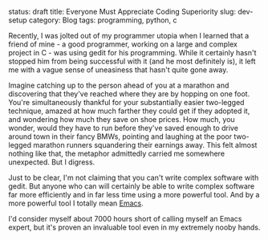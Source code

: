 status: draft
title: Everyone Must Appreciate Coding Superiority
slug: dev-setup
category: Blog
tags: programming, python, c

Recently, I was jolted out of my programmer utopia when I learned that
a friend of mine - a good programmer, working on a large and complex
project in C - was using gedit for his programming. While it certainly
hasn't stopped him from being successful with it (and he most
definitely is), it left me with a vague sense of uneasiness that
hasn't quite gone away.

Imagine catching up to the person ahead of you at a marathon and
discovering that they've reached where they are by hopping on one
foot. You're simultaneously thankful for your substantially easier
two-legged technique, amazed at how much farther they could get if
they adopted it, and wondering how much they save on shoe prices. How
much, you wonder, would they have to run before they've saved enough
to drive around town in their fancy BMWs, pointing and laughing at the
poor two-legged marathon runners squandering their earnings away. This
felt almost nothing like that, the metaphor admittedly carried me
somewhere unexpected. But I digress.

Just to be clear, I'm not claiming that you can't write complex
software with gedit. But anyone who can will certainly be able to
write complex software far more efficiently and in far less time using
a more powerful tool. And by a more powerful tool I totally mean
[Emacs]().

<!-- Really. I'm too young to have marched under its banner during the -->
<!-- great editor wars of yore, but consider myself quite the fan. -->

I'd consider myself about 7000 hours short of calling myself an Emacs
expert, but it's proven an invaluable tool even in my extremely nooby
hands.
